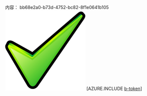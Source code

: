 内容： bb68e2a0-b73d-4752-bc82-8f1e0641b105![图像](40df6498-e984-4ad7-a8b4-5a6bfab8b959.png)
[AZURE.INCLUDE [b-token](7ac3e336-9d47-4cbf-8628-fb5a29bec628.md)]
